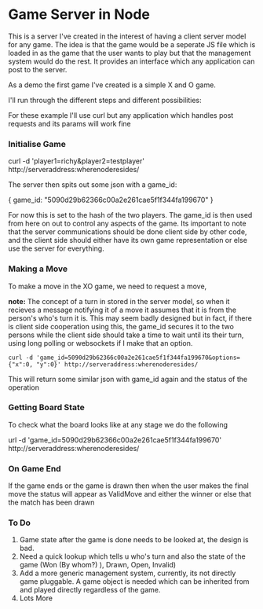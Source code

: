 Game Server in Node
===================

This is a server I've created in the interest of having a client server model for any game. The idea is that the game would be a seperate JS file which is loaded in as the game that the user wants to play but that the management system would do the rest. It provides an interface which any application can post to the server.

As a demo the first game I've created is a simple X and O game.

I'll run through the different steps and different possibilities:

For these example I'll use curl but any application which handles post requests and its params will work fine

### Initialise Game

   curl -d 'player1=richy&player2=testplayer' http://serveraddress:wherenoderesides/

The server then spits out some json with a game_id:

   { game_id: "5090d29b62366c00a2e261cae5f1f344fa199670" }

For now this is set to the hash of the two players. The game_id is then used from here on out to control any aspects of the game.
Its important to note that the server communications should be done client side by other code, and the client side should either have its own game representation or else use the server for everything.

### Making a Move

To make a move in the XO game, we need to request a move, 

**note:** The concept of a turn in stored in the server model, so when it recieves a message notifying it of a move it assumes that it is from the person's who's turn it is. This may seem badly designed but in fact, if there is client side cooperation using this, the game_id secures it to the two persons while the client side should take a time to wait until its their turn, using long polling or websockets if I make that an option.

    curl -d 'game_id=5090d29b62366c00a2e261cae5f1f344fa199670&options={"x":0, "y":0}' http://serveraddress:wherenoderesides/

This will return some similar json with game_id again and the status of the operation

### Getting Board State

To check what the board looks like at any stage we do the following

   url -d 'game_id=5090d29b62366c00a2e261cae5f1f344fa199670' http://serveraddress:wherenoderesides/

### On Game End

If the game ends or the game is drawn then when the user makes the final move the status will appear as ValidMove and either the winner or else that the match has been drawn

### To Do

1. Game state after the game is done needs to be looked at, the design is bad.
2. Need a quick lookup which tells u who's turn and also the state of the game (Won (By whom?) ), Drawn, Open, Invalid)
3. Add a more generic management system, currently, its not directly game pluggable. A game object is needed which can be inherited from and played directly regardless of the game.
4. Lots More
